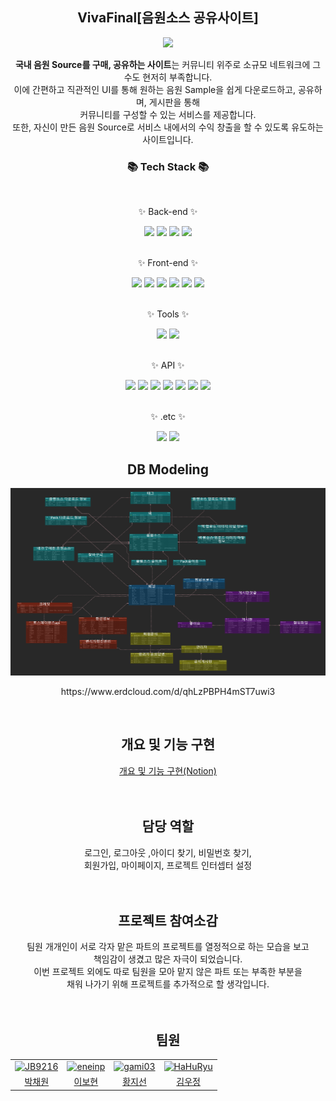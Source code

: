 
<h2 align=center>VivaFinal[음원소스 공유사이트]</h2>
<div align=center>
	<img src="https://capsule-render.vercel.app/api?type=waving&color=purple&height=200&section=header&text=Viva&fontSize=90" />

<b>국내 음원 Source를 구매, 공유하는 사이트</b>는 커뮤니티 위주로 소규모 네트워크에 그 수도 현저히 부족합니다.<br> 이에 간편하고 직관적인 UI를 통해 원하는 음원 Sample을 쉽게 다운로드하고, 공유하며, 게시판을 통해<br> 커뮤니티를 구성할 수 있는 서비스를 제공합니다.<br> 또한, 자신이 만든 음원 Source로 서비스 내에서의 수익 창출을 할 수 있도록 유도하는 사이트입니다.
</div>

<div align=center>
	<h3>📚 Tech Stack 📚</h3>
</div><br>

<div align="center">
	<p>✨ Back-end ✨</p>
	<img src="https://img.shields.io/badge/Java-007396?style=flat&logo=Conda-Forge&logoColor=white" />
	<img src="https://img.shields.io/badge/oracle-F80000?style=flat&logo=oracle&logoColor=white"/>
	<img src="https://img.shields.io/badge/apachetomcat-F8DC75?style=flat&logo=ApacheTomcat&logoColor=white" />
	<img src="https://img.shields.io/badge/spring-6DB33F?style=flat&logo=spring&logoColor=white" />
</div><br>
<div align="center">	
	<p>✨ Front-end ✨</p>
	<img src="https://img.shields.io/badge/HTML5-E34F26?style=flat&logo=HTML5&logoColor=white" />
	<img src="https://img.shields.io/badge/CSS3-1572B6?style=flat&logo=CSS3&logoColor=white" />
	<img src="https://img.shields.io/badge/JavaScript-F7DF1E?style=flat&logo=JavaScript&logoColor=white" />
	<img src="https://img.shields.io/badge/jQuery-0769AD?style=flat&logo=jQuery&logoColor=white" />
	<img src="https://img.shields.io/badge/Ajax-3178C6?style=flat&logo=Ajax&logoColor=white"/> 
	<img src="https://img.shields.io/badge/Bootstrap-7952B3?style=flat&logo=Bootstrap&logoColor=white" />
</div><br>
<div align="center"> 
	<p>✨ Tools ✨</p>
 	<img src="https://img.shields.io/badge/windows-0078D6?style=flat&logo=windows&logoColor=white" />
 	<img src="https://img.shields.io/badge/GitHub-181717?style=flat&logo=GitHub&logoColor=white" />
</div><br>
<div align="center"> 
	<p>✨ API ✨</p>
	<img src="https://img.shields.io/badge/JSON-000000?style=flat&logo=JSON&logoColor=white" />
	<img src="https://img.shields.io/badge/KAKAO_API-FFCD00?style=flat&logo=KAKAO_API&logoColor=white" />
 	<img src="https://img.shields.io/badge/NAVER_SMARTEDITOR-03C75A?style=flat&logo=NAVER_SMARTEDITOR&logoColor=white" />
 	<img src="https://img.shields.io/badge/WAVESURFER_JS-1B365D?style=flat&logo=WAVESURFER_JS&logoColor=white" />
   	<img src="https://img.shields.io/badge/TOSSPAYMENTS-000000?style=flat&logo=TOSSPAYMENTS&logoColor=white" />
       	<img src="https://img.shields.io/badge/JAVAX_MAIL[SMTP]-EA4335?style=flat&logo=JAVAX_MAIL[SMTP]&logoColor=white" />
       	<img src="https://img.shields.io/badge/TAGIFY-FF6D70?style=flat&logo=TAGIFY&logoColor=white" />
</div><br>
<div align="center"> 
	<p>✨ .etc ✨</p>
 	<img src="https://img.shields.io/badge/starUML-00B67A?style=flat&logo=starUML&logoColor=white" />
   	<img src="https://img.shields.io/badge/ERD-2C39BD?style=flat&logo=ERD&logoColor=white" />
</div>
<div align="center"> 
<h2>DB Modeling</h2>
<img src="https://github.com/candy123421/VivaFinal/blob/main/ERD_All_Table.png" width="1000" height="300" />
<p>https://www.erdcloud.com/d/qhLzPBPH4mST7uwi3</p>
</div><br>

<div align="center"> 
<h2>개요 및 기능 구현</h2>
<a href="https://pacific-dimple-9f0.notion.site/5abb3a53809e4a9688ab67ead060de7d?v=f9b78162f19647a580633b14c8cf2135&pvs=4">개요 및 기능 구현(Notion)</a>
</div><br><br>

<div align="center"> 
<h2>담당 역할</h2>
	로그인, 로그아웃 ,아이디 찾기, 비밀번호 찾기,<br>회원가입, 마이페이지, 프로젝트 인터셉터 설정
</div><br><br>

<div align="center"> 
<h2>프로젝트 참여소감</h2>
	팀원 개개인이 서로 각자 맡은 파트의 프로젝트를 열정적으로 하는 모습을 보고<br>책임감이 생겼고 많은 자극이 되었습니다. <br>
 	이번 프로젝트 외에도 따로 팀원을 모아 맡지 않은 파트 또는 부족한 부분을 <br>채워 나가기 위해 프로젝트를 추가적으로 할 생각입니다. 
</div><br><br>

<div align="center"> 
<h2>팀원</h2>
<table>
    <tr>
        <td align="center"><a target="_blank" rel="noopener noreferrer nofollow" href="https://github.com/Rivershot"><img src="https://avatars.githubusercontent.com/u/128332735?v=4" width="400px" alt="JB9216" style="max-width: 100%;"></a></td>
        <td align="center"><a target="_blank" rel="noopener noreferrer nofollow" href="https://github.com/bbbbboo"><img src="https://avatars.githubusercontent.com/u/121911273?v=4" width="400px" alt="eneinp" style="max-width: 100%;"></a></td>
        <td align="center"><a target="_blank" rel="noopener noreferrer nofollow" href="https://github.com/Jiseon94"><img src="https://avatars.githubusercontent.com/u/128332485?v=4" width="400px" alt="gami03" style="max-width: 100%;"></a></td>
        <td align="center"><a target="_blank" rel="noopener noreferrer nofollow" href=""><img src="https://avatars.githubusercontent.com/u/115006836?v=4" width="400px" alt="HaHuRyu" style="max-width: 100%;"></a></td>
    </tr>
    <tr>
        <td align="center"><a href="https://github.com/JB9216">박채원</a></td>
        <td align="center"><a href="https://github.com/eneinp">이보현</a></td>
        <td align="center"><a href="https://github.com/gami03">황지선</a></td>
        <td align="center"><a href="https://github.com/HaHuRyu">김우정</a></td>
    </tr>
</table>
</div><br>
